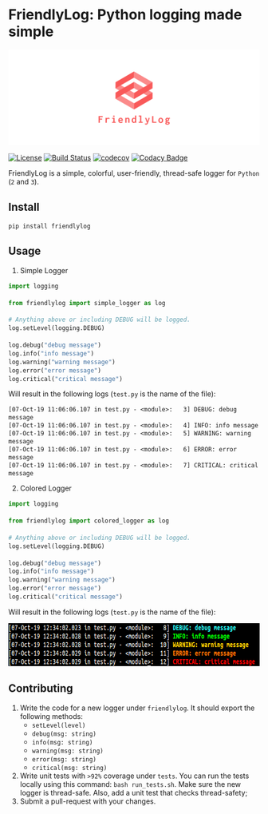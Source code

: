 # FriendlyLog: Python logging made simple

![FriendlyLog logo](https://github.com/SebiSebi/friendlylog/blob/master/icons/facebook_cover_photo_2.png)

[![License](https://img.shields.io/badge/License-Apache%202.0-blue.svg)](https://github.com/SebiSebi/friendlylog/blob/master/LICENSE)
[![Build Status](https://travis-ci.com/SebiSebi/friendlylog.svg?branch=master)](https://travis-ci.com/SebiSebi/friendlylog)
[![codecov](https://codecov.io/gh/SebiSebi/friendlylog/branch/master/graph/badge.svg)](https://codecov.io/gh/SebiSebi/friendlylog)
[![Codacy Badge](https://api.codacy.com/project/badge/Grade/f38bee81cec2454c856ba499dfcb19e6)](https://www.codacy.com/manual/SebiSebi/friendlylog?utm_source=github.com&amp;utm_medium=referral&amp;utm_content=SebiSebi/friendlylog&amp;utm_campaign=Badge_Grade)

FriendlyLog is a simple, colorful, user-friendly, thread-safe logger for `Python` (`2` and `3`).


Install
-------

```bash
pip install friendlylog
```


Usage
-----

1. Simple Logger

```python
import logging

from friendlylog import simple_logger as log

# Anything above or including DEBUG will be logged.
log.setLevel(logging.DEBUG) 

log.debug("debug message")
log.info("info message")
log.warning("warning message")
log.error("error message")
log.critical("critical message")
```

Will result in the following logs (`test.py` is the name of the file):
```
[07-Oct-19 11:06:06.107 in test.py - <module>:   3] DEBUG: debug message
[07-Oct-19 11:06:06.107 in test.py - <module>:   4] INFO: info message
[07-Oct-19 11:06:06.107 in test.py - <module>:   5] WARNING: warning message
[07-Oct-19 11:06:06.107 in test.py - <module>:   6] ERROR: error message
[07-Oct-19 11:06:06.107 in test.py - <module>:   7] CRITICAL: critical message
```

2. Colored Logger

```python
import logging

from friendlylog import colored_logger as log

# Anything above or including DEBUG will be logged.
log.setLevel(logging.DEBUG) 

log.debug("debug message")
log.info("info message")
log.warning("warning message")
log.error("error message")
log.critical("critical message")
```

Will result in the following logs (`test.py` is the name of the file):

<img src="https://github.com/SebiSebi/friendlylog/blob/master/images/colored_log.png" max-width="715" height="86"/>


Contributing
------------

1. Write the code for a new logger under `friendlylog`. It should export the following methods:
   	* `setLevel(level)`
	* `debug(msg: string)`
 	* `info(msg: string)`
 	* `warning(msg: string)`
  	* `error(msg: string)`
  	* `critical(msg: string)`
2. Write unit tests with `>92%` coverage under `tests`. You can run the tests locally
using this command: `bash run_tests.sh`. Make sure the new logger is thread-safe. Also,
add a unit test that checks thread-safety;
3. Submit a pull-request with your changes.
